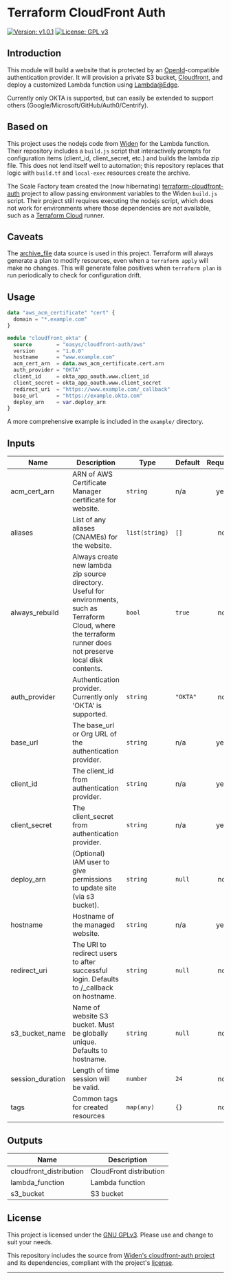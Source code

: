# Terraform CloudFront Auth

[![Version: v1.0.1][version-badge]][changelog]
[![License: GPL v3][license-badge]][license]

## Introduction

This module will build a website that is protected by an
[OpenId](https://openid.net/what-is-openid/)-compatible
authentication provider.  It will provision a private S3
bucket, [Cloudfront](https://aws.amazon.com/cloudfront/),
and deploy a customized Lambda function using
[Lambda@Edge](https://aws.amazon.com/lambda/edge/).

Currently only OKTA is supported, but can easily be extended
to support others (Google/Microsoft/GitHub/Auth0/Centrify).

## Based on

This project uses the nodejs code from [Widen][widen] for the Lambda
function.  Their repository includes a `build.js` script that
interactively prompts for configuration items (client_id, client_secret,
etc.) and builds the lambda zip file.  This does not lend itself well
to automation; this repository replaces that logic with `build.tf` and
`local-exec` resources create the archive.

The Scale Factory team created the (now hibernating)
[terraform-cloudfront-auth](https://github.com/scalefactory/terraform-cloudfront-auth)
project to allow passing environment variables to the Widen `build.js`
script.  Their project still requires executing the nodejs script,
which does not work for environments where those dependencies are not
available, such as a [Terraform Cloud](https://www.terraform.io/cloud)
runner.

## Caveats

The
[archive_file](https://registry.terraform.io/providers/hashicorp/archive/latest/docs/data-sources/archive_file)
data source is used in this project.  Terraform will always generate
a plan to modify resources, even when a `terraform apply` will make no changes.
This will generate false positives when `terraform plan` is run periodically
to check for configuration drift.

## Usage

```terraform
data "aws_acm_certificate" "cert" {
  domain = "*.example.com"
}

module "cloudfront_okta" {
  source        = "oasys/cloudfront-auth/aws"
  version       = "1.0.0"
  hostname      = "www.example.com"
  acm_cert_arn  = data.aws_acm_certificate.cert.arn
  auth_provider = "OKTA"
  client_id     = okta_app_oauth.www.client_id
  client_secret = okta_app_oauth.www.client_secret
  redirect_uri  = "https://www.example.com/_callback"
  base_url      = "https://example.okta.com"
  deploy_arn    = var.deploy_arn
}
```

A more comprehensive example is included in the `example/` directory.

<!-- markdownlint-disable -->
<!-- BEGINNING OF PRE-COMMIT-TERRAFORM DOCS HOOK -->
## Inputs

| Name | Description | Type | Default | Required |
|------|-------------|------|---------|:--------:|
| acm\_cert\_arn | ARN of AWS Certificate Manager certificate for website. | `string` | n/a | yes |
| aliases | List of any aliases (CNAMEs) for the website. | `list(string)` | `[]` | no |
| always\_rebuild | Always create new lambda zip source directory.  Useful for environments, such as Terraform Cloud, where the terraform runner does not preserve local disk contents. | `bool` | `true` | no |
| auth\_provider | Authentication provider.  Currently only 'OKTA' is supported. | `string` | `"OKTA"` | no |
| base\_url | The base\_url or Org URL of the authentication provider. | `string` | n/a | yes |
| client\_id | The client\_id from authentication provider. | `string` | n/a | yes |
| client\_secret | The client\_secret from authentication provider. | `string` | n/a | yes |
| deploy\_arn | (Optional) IAM user to give permissions to update site (via s3 bucket). | `string` | `null` | no |
| hostname | Hostname of the managed website. | `string` | n/a | yes |
| redirect\_uri | The URI to redirect users to after successful login.  Defaults to /\_callback on hostname. | `string` | `null` | no |
| s3\_bucket\_name | Name of website S3 bucket.  Must be globally unique.  Defaults to hostname. | `string` | `null` | no |
| session\_duration | Length of time session will be valid. | `number` | `24` | no |
| tags | Common tags for created resources | `map(any)` | `{}` | no |

## Outputs

| Name | Description |
|------|-------------|
| cloudfront\_distribution | CloudFront distribution |
| lambda\_function | Lambda function |
| s3\_bucket | S3 bucket |
<!-- END OF PRE-COMMIT-TERRAFORM DOCS HOOK -->
<!-- markdownlint-restore -->

## License

This project is licensed under the [GNU GPLv3][gpl].  Please use and
change to suit your needs.

This repository includes the source from [Widen's cloudfront-auth
project][widen] and its dependencies, compliant with the project's
[license][widen-license].

---
[license-badge]: https://img.shields.io/badge/License-GPLv3-blue.svg
[gpl]: https://www.gnu.org/licenses/quick-guide-gplv3.html
[license]: ./LICENSE
[widen-license]: ./cloudfront-auth/LICENSE
[widen]: https://github.com/Widen/cloudfront-auth/
[version-badge]: https://img.shields.io/badge/version-1.0.1-blue.svg
[license-badge]: https://img.shields.io/badge/License-GPLv3-blue.svg
[changelog]: ./CHANGELOG.md
